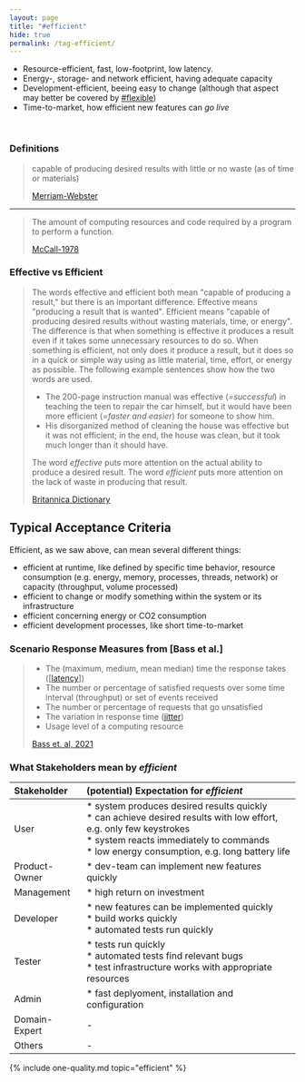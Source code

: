 ```yaml
---
layout: page
title: "#efficient"
hide: true
permalink: /tag-efficient/
---
```


<div class="arc42-help" markdown="1">

* Resource-efficient, fast, low-footprint, low latency.
* Energy-, storage- and network efficient, having adequate capacity
* Development-efficient, beeing easy to change (although that aspect may better be covered by [#flexible](/tag-flexible))
* Time-to-market, how efficient new features can _go live_
  

</div><br>

### Definitions


>capable of producing desired results with little or no waste (as of time or materials) 
>
>[Merriam-Webster](https://www.merriam-webster.com/dictionary/efficient)

<hr>

> The amount of computing resources and code required by a program to perform a function.
>
> [McCall-1978](/references/#mccall)

### Effective vs Efficient

>The words effective and efficient both mean "capable of producing a result," but there is an important difference. Effective means "producing a result that is wanted". Efficient means "capable of producing desired results without wasting materials, time, or energy".
>The difference is that when something is effective it produces a result even if it takes some unnecessary resources to do so. When something is efficient, not only does it produce a result, but it does so in a quick or simple way using as little material, time, effort, or energy as possible. The following example sentences show how the two words are used.
>* The 200-page instruction manual was effective (_=successful_) in teaching the teen to repair the car himself, but it would have been more efficient (_=faster and easier_) for someone to show him.
>* His disorganized method of cleaning the house was effective but it was not efficient; in the end, the house was clean, but it took much longer than it should have.
>
>The word _effective_ puts more attention on the actual ability to produce a desired result. The word _efficient_ puts more attention on the lack of waste in producing that result.
>
>[Britannica Dictionary](https://www.britannica.com/dictionary/eb/qa/How-to-Use-Effective-and-Efficient)


## Typical Acceptance Criteria

Efficient, as we saw above, can mean several different things:

* efficient at runtime, like defined by specific time behavior, resource consumption (e.g. energy, memory, processes, threads, network) or capacity (throughput, volume processed)
* efficient to change or modify something within the system or its infrastructure
* efficient concerning energy or CO2 consumption
* efficient development processes, like short time-to-market

### Scenario Response Measures from [Bass et al.]

>* The (maximum, medium, mean median) time the response takes ([[latency](/qualities/latency)])
>* The number or percentage of satisfied requests over some time interval (throughput) or set of events received
>* The number or percentage of requests that go unsatisfied
>* The variation in response time ([jitter](/qualities/jitter))
>* Usage level of a computing resource
>
>[Bass et. al, 2021](/references/#bass2021softwaree)

### What Stakeholders mean by _efficient_

| Stakeholder | (potential) Expectation for _efficient_ |
|:--- |:--- |
| User |* system produces desired results quickly<br>* can achieve desired results with low effort, e.g. only few keystrokes<br>* system reacts immediately to commands<br>* low energy consumption, e.g. long battery life |
| Product-Owner |* dev-team can implement new features quickly |
| Management |* high return on investment<br>  |
| Developer |* new features can be implemented quickly<br>* build works quickly<br>* automated tests run quickly  |
| Tester |* tests run quickly<br>* automated tests find relevant bugs<br>* test infrastructure works with appropriate resources |
| Admin |* fast deplyoment, installation and configuration   |
| Domain-Expert | -  |
| Others | -  |



<!-- include all qualities associated with this tag -->
{% include one-quality.md topic="efficient"  %}
